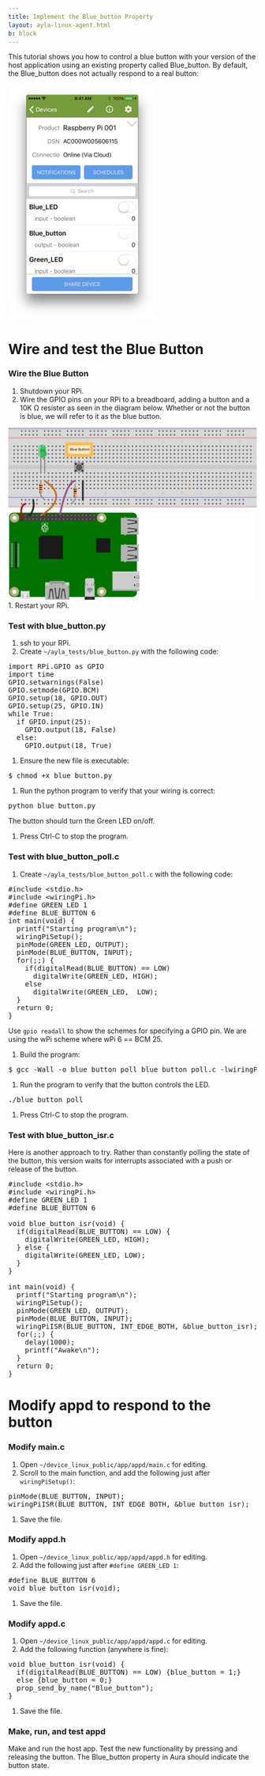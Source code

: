 ```yaml
---
title: Implement the Blue_button Property
layout: ayla-linux-agent.html
b: block
---
```


This tutorial shows you how to control a blue button with your version of the host application using an existing property called Blue_button. By default, the Blue_button does not actually respond to a real button:

<img src="../../guide/tests/aura-013.jpg" width="300">

# Wire and test the Blue Button

### Wire the Blue Button

1. Shutdown your RPi.
1. Wire the GPIO pins on your RPi to a breadboard, adding a button and a 10K Ω resister as seen in the diagram below. Whether or not the button is blue, we will refer to it as the blue button.
<img src="pinout.svg" width="550">
1. Restart your RPi.

### Test with blue_button.py

1. ssh to your RPi.
1. Create <code>&#126;/ayla_tests/blue_button.py</code> with the following code:
<pre>
import RPi.GPIO as GPIO
import time
GPIO.setwarnings(False)
GPIO.setmode(GPIO.BCM)
GPIO.setup(18, GPIO.OUT)
GPIO.setup(25, GPIO.IN)
while True:
  if GPIO.input(25):
    GPIO.output(18, False)
  else:
    GPIO.output(18, True)
</pre>
1. Ensure the new file is executable:
<pre>
$ chmod +x blue_button.py
</pre>
1. Run the python program to verify that your wiring is correct:
<pre>
python blue_button.py
</pre>
The button should turn the Green LED on/off.
1. Press Ctrl-C to stop the program.

### Test with blue_button_poll.c

1. Create <code>&#126;/ayla_tests/blue_button_poll.c</code> with the following code:
<pre>
#include &lt;stdio.h&gt;
#include &lt;wiringPi.h&gt;
#define GREEN_LED 1
#define BLUE_BUTTON 6
int main(void) {
  printf("Starting program\n");
  wiringPiSetup();
  pinMode(GREEN_LED, OUTPUT);
  pinMode(BLUE_BUTTON, INPUT);
  for(;;) {
    if(digitalRead(BLUE_BUTTON) == LOW)
      digitalWrite(GREEN_LED, HIGH);
    else
      digitalWrite(GREEN_LED,  LOW);
  }
  return 0;
}
</pre>
Use <code>gpio readall</code> to show the schemes for specifying a GPIO pin. We are using the wPi scheme where wPi 6 == BCM 25.
1. Build the program:
<pre>
$ gcc -Wall -o blue_button_poll blue_button_poll.c -lwiringPi
</pre>
1. Run the program to verify that the button controls the LED.
<pre>
./blue_button_poll
</pre>
1. Press Ctrl-C to stop the program.

### Test with blue_button_isr.c

Here is another approach to try. Rather than constantly polling the state of the button, this version waits for interrupts associated with a push or release of the button.

<pre>
#include &lt;stdio.h&gt;
#include &lt;wiringPi.h&gt;
#define GREEN_LED 1
#define BLUE_BUTTON 6

void blue_button_isr(void) {
  if(digitalRead(BLUE_BUTTON) == LOW) {
    digitalWrite(GREEN_LED, HIGH);
  } else {
    digitalWrite(GREEN_LED, LOW);
  }
}

int main(void) {
  printf("Starting program\n");
  wiringPiSetup();
  pinMode(GREEN_LED, OUTPUT);
  pinMode(BLUE_BUTTON, INPUT);
  wiringPiISR(BLUE_BUTTON, INT_EDGE_BOTH, &blue_button_isr);
  for(;;) {
    delay(1000);
    printf("Awake\n");
  }
  return 0;
}
</pre>

# Modify appd to respond to the button

### Modify main.c

1. Open <code>&#126;/device_linux_public/app/appd/main.c</code> for editing.
1. Scroll to the main function, and add the following just after <code>wiringPiSetup()</code>:
<pre>
pinMode(BLUE_BUTTON, INPUT);
wiringPiISR(BLUE_BUTTON, INT_EDGE_BOTH, &blue_button_isr);
</pre>
1. Save the file.

### Modify appd.h

1. Open <code>&#126;/device_linux_public/app/appd/appd.h</code> for editing.
1. Add the following just after <code>#define GREEN_LED 1</code>:
<pre>
#define BLUE_BUTTON 6
void blue_button_isr(void);
</pre>
1. Save the file.

### Modify appd.c

1. Open <code>&#126;/device_linux_public/app/appd/appd.c</code> for editing.
1. Add the following function (anywhere is fine):
<pre>
void blue_button_isr(void) {
  if(digitalRead(BLUE_BUTTON) == LOW) {blue_button = 1;}
  else {blue_button = 0;}
  prop_send_by_name("Blue_button");
}
</pre>
1. Save the file.

### Make, run, and test appd

Make and run the host app. Test the new functionality by pressing and releasing the button. The Blue_button property in Aura should indicate the button state.


